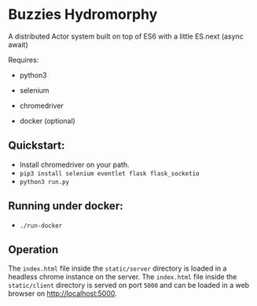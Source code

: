 
Buzzies Hydromorphy
===================

A distributed Actor system built on top of ES6 with a little ES.next (async await)

Requires:

- python3
- selenium
- chromedriver

- docker (optional)

Quickstart:
-----------

- Install chromedriver on your path.
- `pip3 install selenium eventlet flask flask_socketio`
- `python3 run.py`

Running under docker:
---------------------

- `./run-docker`

Operation
---------

The `index.html` file inside the `static/server` directory is loaded in a headless chrome instance on the server. The `index.html` file inside the `static/client` directory is served on port `5000` and can be loaded in a web browser on <http://localhost:5000>.

